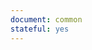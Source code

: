 ```yaml
---
document: common
stateful: yes
---
```

<article id="a1" area-stage="splash upper lower">
	<section id="s1" in-area="splash upper" role="deck"></section>
	<section id="s2" in-area="splash lower"></section>
</article>
	
<article id="a2" area-stage="first second">
	<section id="s3" in-area="first"></section>
	<section id="s4" in-area="second"></section>
</article>